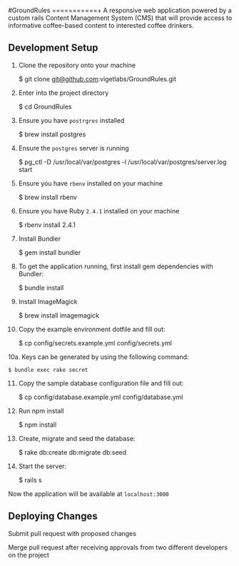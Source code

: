 #GroundRules
===========+
A responsive web application powered by a custom rails Content Management System
(CMS) that will provide access to informative coffee-based content to interested
coffee drinkers.

## Development Setup

1. Clone the repository onto your machine

    $ git clone git@github.com:vigetlabs/GroundRules.git

2. Enter into the project directory

    $ cd GroundRules

3. Ensure you have `postrgres` installed

    $ brew install postgres

4. Ensure the `postgres` server is running

    $ pg_ctl -D /usr/local/var/postgres -l /usr/local/var/postgres/server.log start

5. Ensure you have `rbenv` installed on your machine

    $ brew install rbenv

6. Ensure you have Ruby `2.4.1` installed on your machine

    $ rbenv install 2.4.1

7. Install Bundler

    $ gem install bundler

8. To get the application running, first install gem dependencies with Bundler:

    $ bundle install

9. Install ImageMagick

    $ brew install imagemagick

10. Copy the example environment dotfile and fill out:

    $ cp config/secrets.example.yml config/secrets.yml

10a. Keys can be generated by using the following command:

    $ bundle exec rake secret

11. Copy the sample database configuration file and fill out:

    $ cp config/database.example.yml config/database.yml

12. Run npm install

    $ npm install

13. Create, migrate and seed the database:

    $ rake db:create db:migrate db:seed

14. Start the server:

    $ rails s

Now the application will be available at `localhost:3000`

## Deploying Changes

Submit pull request with proposed changes

Merge pull request after receiving approvals from two different developers on the project
